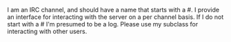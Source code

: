 I am an IRC channel, and should have a name that starts with a #.
I provide an interface for interacting with the server on a per channel basis. If I do not start with a # I'm presumed to be a log. Please use my subclass for interacting with other users.